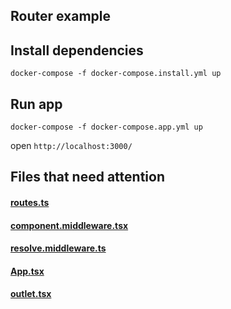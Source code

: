 ## Router example
## Install dependencies
`docker-compose -f docker-compose.install.yml up` 
## Run app
`docker-compose -f docker-compose.app.yml up`

open `http://localhost:3000/`
## Files that need attention
#### [routes.ts]('')
#### [component.middleware.tsx]('')
#### [resolve.middleware.ts]('')
#### [App.tsx]('')
#### [outlet.tsx]('')